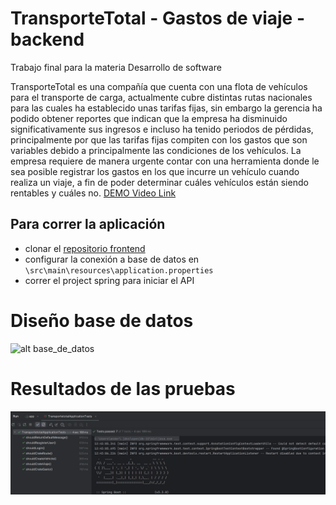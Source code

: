 # TransporteTotal - Gastos de viaje - backend
Trabajo final para la materia Desarrollo de software

TransporteTotal es una compañía que cuenta con una flota de vehículos para el transporte de carga, actualmente cubre distintas rutas nacionales para las cuales ha establecido unas tarifas fijas, sin embargo la gerencia ha podido obtener reportes que indican que la empresa ha disminuido significativamente sus ingresos e incluso ha tenido periodos de pérdidas, principalmente por que las tarifas fijas compiten con los gastos que son variables debido a principalmente las condiciones de los vehículos. La empresa requiere de manera urgente contar con una herramienta donde le sea posible registrar los gastos en los que incurre un vehículo cuando realiza un viaje, a fin de poder determinar cuáles vehículos están siendo rentables y cuáles no.
[DEMO Video Link](https://drive.google.com/file/d/1f946j44qZpT8W_Zz0sOXZYHQb7q7likW/view?usp=sharing)

## Para correr la aplicación
- clonar el [repositorio frontend](https://github.com/hudson940/transportetotal-frontend)
- configurar la conexión a base de datos en `\src\main\resources\application.properties`
- correr el project spring para iniciar el API

# Diseño base de datos
![alt base_de_datos](https://github.com/hudson940/transportetotal-backend/blob/main/Dise%C3%B1o%20Base%20de%20datos.jpg)

# Resultados de las pruebas
![alt tests_result](https://github.com/hudson940/transportetotal-backend/blob/main/src/test/test_results.png)
